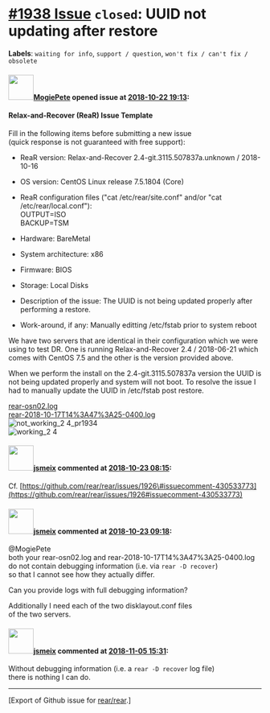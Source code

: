 [\#1938 Issue](https://github.com/rear/rear/issues/1938) `closed`: UUID not updating after restore
==================================================================================================

**Labels**: `waiting for info`, `support / question`,
`won't fix / can't fix / obsolete`

#### <img src="https://avatars.githubusercontent.com/u/2382464?v=4" width="50">[MogiePete](https://github.com/MogiePete) opened issue at [2018-10-22 19:13](https://github.com/rear/rear/issues/1938):

#### Relax-and-Recover (ReaR) Issue Template

Fill in the following items before submitting a new issue  
(quick response is not guaranteed with free support):

-   ReaR version: Relax-and-Recover 2.4-git.3115.507837a.unknown /
    2018-10-16

-   OS version: CentOS Linux release 7.5.1804 (Core)

-   ReaR configuration files ("cat /etc/rear/site.conf" and/or "cat
    /etc/rear/local.conf"):  
    OUTPUT=ISO  
    BACKUP=TSM

-   Hardware: BareMetal

-   System architecture: x86

-   Firmware: BIOS

-   Storage: Local Disks

-   Description of the issue: The UUID is not being updated properly
    after performing a restore.

-   Work-around, if any: Manually editting /etc/fstab prior to system
    reboot

We have two servers that are identical in their configuration which we
were using to test DR. One is running Relax-and-Recover 2.4 / 2018-06-21
which comes with CentOS 7.5 and the other is the version provided above.

When we perform the install on the 2.4-git.3115.507837a version the UUID
is not being updated properly and system will not boot. To resolve the
issue I had to manually update the UUID in /etc/fstab post restore.

[rear-osn02.log](https://github.com/rear/rear/files/2503007/rear-osn02.log)  
[rear-2018-10-17T14%3A47%3A25-0400.log](https://github.com/rear/rear/files/2503008/rear-2018-10-17T14.3A47.3A25-0400.log)  
![not\_working\_2
4\_pr1934](https://user-images.githubusercontent.com/2382464/47313400-dd90b500-d60c-11e8-8c5a-6dbb18086c9d.png)  
![working\_2
4](https://user-images.githubusercontent.com/2382464/47313405-dff30f00-d60c-11e8-908b-513fb243d90f.png)

#### <img src="https://avatars.githubusercontent.com/u/1788608?u=925fc54e2ce01551392622446ece427f51e2f0ce&v=4" width="50">[jsmeix](https://github.com/jsmeix) commented at [2018-10-23 08:15](https://github.com/rear/rear/issues/1938#issuecomment-432143687):

Cf.
[https://github.com/rear/rear/issues/1926\#issuecomment-430533773](https://github.com/rear/rear/issues/1926#issuecomment-430533773)

#### <img src="https://avatars.githubusercontent.com/u/1788608?u=925fc54e2ce01551392622446ece427f51e2f0ce&v=4" width="50">[jsmeix](https://github.com/jsmeix) commented at [2018-10-23 09:18](https://github.com/rear/rear/issues/1938#issuecomment-432166951):

@MogiePete  
both your rear-osn02.log and rear-2018-10-17T14%3A47%3A25-0400.log  
do not contain debugging information (i.e. via `rear -D recover`)  
so that I cannot see how they actually differ.

Can you provide logs with full debugging information?

Additionally I need each of the two disklayout.conf files  
of the two servers.

#### <img src="https://avatars.githubusercontent.com/u/1788608?u=925fc54e2ce01551392622446ece427f51e2f0ce&v=4" width="50">[jsmeix](https://github.com/jsmeix) commented at [2018-11-05 15:31](https://github.com/rear/rear/issues/1938#issuecomment-435917655):

Without debugging information (i.e. a `rear -D recover` log file)  
there is nothing I can do.

------------------------------------------------------------------------

\[Export of Github issue for
[rear/rear](https://github.com/rear/rear).\]
